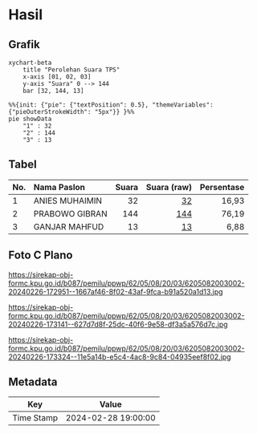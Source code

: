 # Hasil

## Grafik

```mermaid
xychart-beta
    title "Perolehan Suara TPS"
    x-axis [01, 02, 03]
    y-axis "Suara" 0 --> 144
    bar [32, 144, 13]
```

```mermaid
%%{init: {"pie": {"textPosition": 0.5}, "themeVariables": {"pieOuterStrokeWidth": "5px"}} }%%
pie showData
    "1" : 32
    "2" : 144
    "3" : 13
```

## Tabel

| No. | Nama Paslon    | Suara | Suara (raw) | Persentase |
|:--- |:-------------- | -----:| -----------:| ----------:|
| 1   | ANIES MUHAIMIN | 32    | [32][p-1]   | 16,93      |
| 2   | PRABOWO GIBRAN | 144   | [144][p-2]  | 76,19      |
| 3   | GANJAR MAHFUD  | 13    | [13][p-3]   | 6,88       |


[p-1]: https://github.com/gigit-pemilu/pemilu-2024-62-kalimantan-tengah/blob/main/pilpres/hitung-suara/sub/62-kalimantan-tengah/sub/05-barito-utara/sub/08-teweh-selatan/sub/2003-bintang-ninggi-i/sub/002-tps/sub/paslon-1.txt
[p-2]: https://github.com/gigit-pemilu/pemilu-2024-62-kalimantan-tengah/blob/main/pilpres/hitung-suara/sub/62-kalimantan-tengah/sub/05-barito-utara/sub/08-teweh-selatan/sub/2003-bintang-ninggi-i/sub/002-tps/sub/paslon-2.txt
[p-3]: https://github.com/gigit-pemilu/pemilu-2024-62-kalimantan-tengah/blob/main/pilpres/hitung-suara/sub/62-kalimantan-tengah/sub/05-barito-utara/sub/08-teweh-selatan/sub/2003-bintang-ninggi-i/sub/002-tps/sub/paslon-3.txt

## Foto C Plano

https://sirekap-obj-formc.kpu.go.id/b087/pemilu/ppwp/62/05/08/20/03/6205082003002-20240226-172951--1667af46-8f02-43af-9fca-b91a520a1d13.jpg

https://sirekap-obj-formc.kpu.go.id/b087/pemilu/ppwp/62/05/08/20/03/6205082003002-20240226-173141--627d7d8f-25dc-40f6-9e58-df3a5a576d7c.jpg

https://sirekap-obj-formc.kpu.go.id/b087/pemilu/ppwp/62/05/08/20/03/6205082003002-20240226-173324--11e5a14b-e5c4-4ac8-9c84-04935eef8f02.jpg


## Metadata

| Key        | Value               |
| ---------- | ------------------- |
| Time Stamp | 2024-02-28 19:00:00 |



